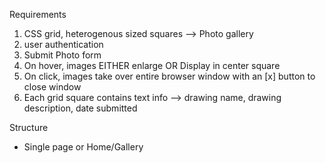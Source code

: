 Requirements

1. CSS grid, heterogenous sized squares --> Photo gallery
2. user authentication
3. Submit Photo form
4. On hover, images EITHER enlarge OR Display in center square
5. On click, images take over entire browser window with an [x] button to close window
6. Each grid square contains text info --> drawing name, drawing description, date submitted

Structure
- Single page or Home/Gallery
